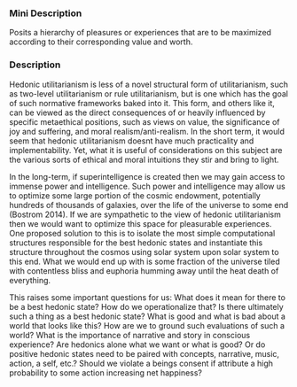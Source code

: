### Mini Description

Posits a hierarchy of pleasures or experiences that are to be maximized according to their corresponding value and worth. 

### Description

 Hedonic utilitarianism is less of a novel structural form of utilitarianism, such as two-level utilitarianism or rule utilitarianism, but is one which has the goal of such normative frameworks baked into it. This form, and others like it, can be viewed as the direct consequences of or heavily influenced by specific metaethical positions, such as views on value, the significance of joy and suffering,  and moral realism/anti-realism. In the short term, it would seem that hedonic utilitarianism doesnt have much practicality and implementability. Yet, what it is useful of considerations on this subject are the various sorts of ethical and moral intuitions they stir and bring to light.

In the long-term, if superintelligence is created then we may gain access to immense power and intelligence. Such power and intelligence may allow us to optimize some large portion of the cosmic endowment, potentially hundreds of thousands of galaxies, over the life of the universe to some end (Bostrom 2014). If we are sympathetic to the view of hedonic utilitarianism then we would want to optimize this space for pleasurable experiences. One proposed solution to this is to isolate the most simple computational structures responsible for the best hedonic states and instantiate this structure throughout the cosmos using solar system upon solar system to this end. What we would end up with is some fraction of the universe tiled with contentless bliss and euphoria humming away until the heat death of everything.

This raises some important questions for us: What does it mean for there to be a best hedonic state? How do we operationalize that? Is there ultimately such a thing as a best hedonic state? What is good and what is bad about a world that looks like this? How are we to ground such evaluations of such a world? What is the importance of narrative and story in conscious experience? Are hedonics alone what we want or what is good? Or do positive hedonic states need to be paired with concepts, narrative, music, action, a self, etc.? Should we violate a beings consent if attribute a high probability to some action increasing net happiness?
